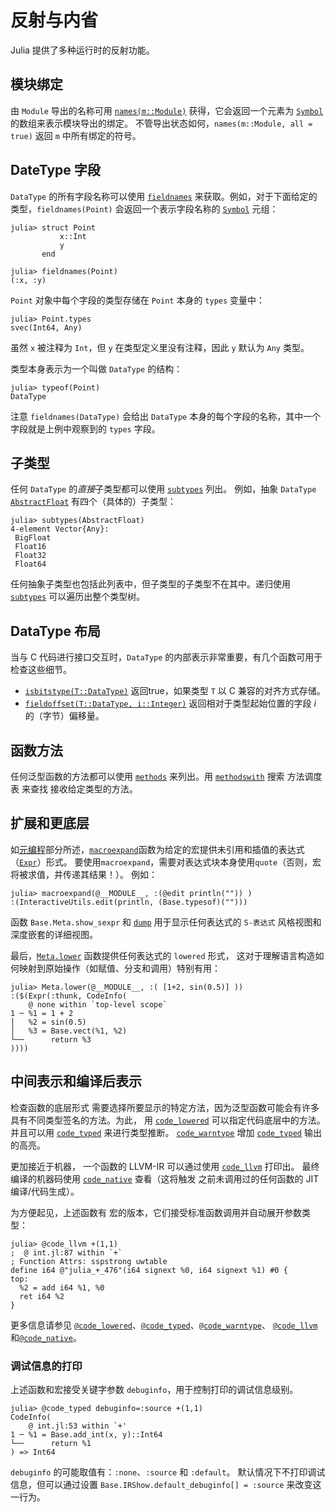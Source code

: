 # 反射与内省

Julia 提供了多种运行时的反射功能。

## 模块绑定

由 `Module` 导出的名称可用 [`names(m::Module)`](@ref) 获得，它会返回一个元素为 [`Symbol`](@ref) 的数组来表示模块导出的绑定。
不管导出状态如何，`names(m::Module, all = true)` 返回 `m` 中所有绑定的符号。

## DateType 字段

`DataType` 的所有字段名称可以使用 [`fieldnames`](@ref) 来获取。例如，对于下面给定的类型，`fieldnames(Point)` 会返回一个表示字段名称的 [`Symbol`](@ref) 元组：

```jldoctest struct_point
julia> struct Point
           x::Int
           y
       end

julia> fieldnames(Point)
(:x, :y)
```

`Point` 对象中每个字段的类型存储在 `Point` 本身的 `types` 变量中：

```jldoctest struct_point
julia> Point.types
svec(Int64, Any)
```

虽然 `x` 被注释为 `Int`，但 `y` 在类型定义里没有注释，因此 `y` 默认为 `Any` 类型。

类型本身表示为一个叫做 `DataType` 的结构：

```jldoctest struct_point
julia> typeof(Point)
DataType
```

注意 `fieldnames(DataType)` 会给出 `DataType` 本身的每个字段的名称，其中一个字段就是上例中观察到的 `types` 字段。

## 子类型

任何 `DataType` 的*直接*子类型都可以使用 [`subtypes`](@ref) 列出。
例如，抽象 `DataType` [`AbstractFloat`](@ref) 有四个（具体的）子类型：

```jldoctest; setup = :(using InteractiveUtils)
julia> subtypes(AbstractFloat)
4-element Vector{Any}:
 BigFloat
 Float16
 Float32
 Float64
```

任何抽象子类型也包括此列表中，但子类型的子类型不在其中。递归使用 [`subtypes`](@ref) 可以遍历出整个类型树。

## DataType 布局

当与 C 代码进行接口交互时，`DataType` 的内部表示非常重要，有几个函数可用于检查这些细节。

- [`isbitstype(T::DataType)`](@ref) 返回true，如果类型 `T` 以 C 兼容的对齐方式存储。
- [`fieldoffset(T::DataType, i::Integer)`](@ref) 返回相对于类型起始位置的字段 *i* 的（字节）偏移量。

## 函数方法

任何泛型函数的方法都可以使用 [`methods`](@ref) 来列出。用 [`methodswith`](@ref) 搜索 方法调度表 来查找 接收给定类型的方法。

## 扩展和更底层

如[元编程](@ref)部分所述，[`macroexpand`](@ref)函数为给定的宏提供未引用和插值的表达式（[`Expr`](@ref)）形式。
要使用`macroexpand`，需要对表达式块本身使用`quote`（否则，宏将被求值，并传递其结果！）。
例如：

```jldoctest; setup = :(using InteractiveUtils)
julia> macroexpand(@__MODULE__, :(@edit println("")) )
:(InteractiveUtils.edit(println, (Base.typesof)("")))
```

函数 `Base.Meta.show_sexpr` 和 [`dump`](@ref) 用于显示任何表达式的 `S-表达式` 风格视图和深度嵌套的详细视图。

最后，[`Meta.lower`](@ref) 函数提供任何表达式的 `lowered` 形式，
这对于理解语言构造如何映射到原始操作（如赋值、分支和调用）特别有用：

```jldoctest
julia> Meta.lower(@__MODULE__, :( [1+2, sin(0.5)] ))
:($(Expr(:thunk, CodeInfo(
    @ none within `top-level scope`
1 ─ %1 = 1 + 2
│   %2 = sin(0.5)
│   %3 = Base.vect(%1, %2)
└──      return %3
))))
```

## 中间表示和编译后表示

检查函数的底层形式 需要选择所要显示的特定方法，因为泛型函数可能会有许多具有不同类型签名的方法。为此，
用 [`code_lowered`](@ref) 可以指定代码底层中的方法。
并且可以用  [`code_typed`](@ref) 来进行类型推断。
[`code_warntype`](@ref) 增加 [`code_typed`](@ref) 输出的高亮。

更加接近于机器， 一个函数的 LLVM-IR 可以通过使用 [`code_llvm`](@ref) 打印出。
最终编译的机器码使用 [`code_native`](@ref) 查看（这将触发 之前未调用过的任何函数的 JIT 编译/代码生成）。

为方便起见，上述函数有 宏的版本，它们接受标准函数调用并自动展开参数类型：

```julia-repl
julia> @code_llvm +(1,1)
;  @ int.jl:87 within `+`
; Function Attrs: sspstrong uwtable
define i64 @"julia_+_476"(i64 signext %0, i64 signext %1) #0 {
top:
  %2 = add i64 %1, %0
  ret i64 %2
}
```

更多信息请参见 [`@code_lowered`](@ref)、[`@code_typed`](@ref)、[`@code_warntype`](@ref)、
[`@code_llvm`](@ref)和[`@code_native`](@ref)。

### 调试信息的打印

上述函数和宏接受关键字参数 `debuginfo`，用于控制打印的调试信息级别。

```julia-repl
julia> @code_typed debuginfo=:source +(1,1)
CodeInfo(
    @ int.jl:53 within `+'
1 ─ %1 = Base.add_int(x, y)::Int64
└──      return %1
) => Int64
```

`debuginfo` 的可能取值有：`:none`、`:source` 和 `:default`。
默认情况下不打印调试信息，但可以通过设置 `Base.IRShow.default_debuginfo[] = :source` 来改变这一行为。

